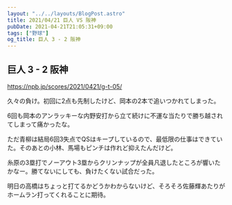 ```yaml
---
layout: "../../layouts/BlogPost.astro"
title: 2021/04/21 巨人 VS 阪神
pubDate: 2021-04-21T21:05:31+09:00
tags: ["野球"]
og_title: 巨人 3 - 2 阪神
---
```


## 巨人 3 - 2 阪神

https://npb.jp/scores/2021/0421/g-t-05/


久々の負け。初回に2点も先制したけど、岡本の2本で追いつかれてしまった。

6回も岡本のアンラッキーな内野安打から立て続けに不運な当たりで勝ち越されてしまって痛かったな。

ただ青柳は結局6回3失点でQSはキープしているので、最低限の仕事はできていた。そのあとの小林、馬場もピンチは作れど抑えたんだけど。

糸原の3塁打でノーアウト3塁からクリンナップが全員凡退したところが響いたかなー。勝てないにしても、負けたくない試合だった。

明日の高橋はちょっと打てるかどうかわからないけど、そろそろ佐藤輝あたりがホームラン打ってくれることに期待。
